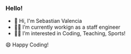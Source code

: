 ### Hello!

<!--
**sebasvalencia/sebasvalencia** is a ✨ _special_ ✨ repository because its `README.md` (this file) appears on your GitHub profile.

Here are some ideas to get you started:

- 🔭 I’m currently working on ...
- 🌱 I’m currently learning ...
- 👯 I’m looking to collaborate on ...
- 🤔 I’m looking for help with ...
- 💬 Ask me about ...
- 📫 How to reach me: ...
- 😄 Pronouns: ...
- ⚡ Fun fact: ...
-->

- 👋 Hi, I'm Sebastian Valencia
- 🧑‍💻 I’m currently workign as a staff engineer
- 🏊‍♂️ I’m interested in Coding, Teaching, Sports!

😄 Happy Coding!
  
  
